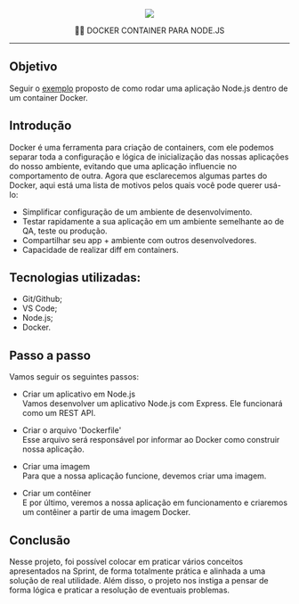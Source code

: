 <p align="center">
  <img src="https://miro.medium.com/max/1600/1*_MtS4HqN2srTcrSyet61DQ.jpeg">
</p>
<p align="center">👨‍💻 DOCKER CONTAINER PARA NODE.JS</p>

---
## Objetivo
Seguir o <a href="https://acervolima.com/docker-docker-container-para-node-js/">exemplo</a> proposto de como rodar uma aplicação Node.js dentro de um container Docker.

## Introdução
Docker é uma ferramenta para criação de containers, com ele podemos separar toda a configuração e lógica de inicialização das nossas aplicações do nosso ambiente, evitando que uma aplicação influencie no comportamento de outra.
Agora que esclarecemos algumas partes do Docker, aqui está uma lista de motivos pelos quais você pode querer usá-lo:
- Simplificar configuração de um ambiente de desenvolvimento.
- Testar rapidamente a sua aplicação em um ambiente semelhante ao de QA, teste ou produção.
- Compartilhar seu app + ambiente com outros desenvolvedores.
- Capacidade de realizar diff em containers.

## Tecnologias utilizadas:
- Git/Github;
- VS Code;
- Node.js;
- Docker.

## Passo a passo
Vamos seguir os seguintes passos:
- Criar um aplicativo em Node.js<br>
  Vamos desenvolver um aplicativo Node.js com Express. Ele funcionará como um REST API.

- Criar o arquivo 'Dockerfile'<br>
  Esse arquivo será responsável por informar ao Docker como construir nossa aplicação.

- Criar uma imagem<br>
  Para que a nossa aplicação funcione, devemos criar uma imagem.

- Criar um contêiner<br>
  E por último, veremos a nossa aplicação em funcionamento e criaremos um contêiner a partir de uma imagem Docker.

## Conclusão
Nesse projeto, foi possível colocar em praticar vários conceitos apresentados na Sprint, de forma totalmente prática e alinhada a uma solução de real utilidade. Além disso, o projeto nos instiga a pensar de forma lógica e praticar a resolução de eventuais problemas.
<br>
